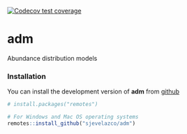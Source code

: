 [![Codecov test coverage](https://codecov.io/gh/sjevelazco/adm/branch/main/graph/badge.svg?token=91f619c5-d1ff-4e86-9a1b-a1c5dd4591a8)](https://codecov.io/gh/sjevelazco/adm)

# adm
Abundance distribution models

### Installation
You can install the development version of **adm** from
[github](https://github.com/sjevelazco/adm)


``` r
# install.packages("remotes")

# For Windows and Mac OS operating systems
remotes::install_github("sjevelazco/adm")
```
